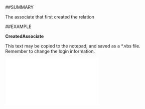 

##SUMMARY

The associate that first created the relation


##EXAMPLE

**CreatedAssociate**

This text may be copied to the notepad, and saved as a *.vbs file. Remember to change the login information.

![](../../Examples/vbs/SORelation.CreatedAssociate.vbs.txt)





